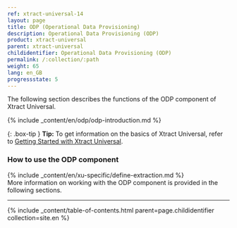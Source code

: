 ```yaml
---
ref: xtract-universal-14
layout: page
title: ODP (Operational Data Provisioning)
description: Operational Data Provisioning (ODP)
product: xtract-universal
parent: xtract-universal
childidentifier: Operational Data Provisioning (ODP)
permalink: /:collection/:path
weight: 65
lang: en_GB
progressstate: 5
---
```


The following section describes the functions of the ODP component of Xtract Universal. <br>

{% include _content/en/odp/odp-introduction.md %} 

{: .box-tip }
**Tip:** To get information on the basics of Xtract Universal, refer to [Getting Started with Xtract Universal](./getting-started). <br>

### How to use the ODP component
{% include _content/en/xu-specific/define-extraction.md %}
<br>
More information on working with the ODP component is provided in the following sections.

---

{% include _content/table-of-contents.html parent=page.childidentifier collection=site.en %}
